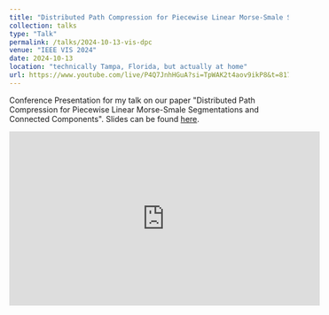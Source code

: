 ```yaml
---
title: "Distributed Path Compression for Piecewise Linear Morse-Smale Segmentations and Connected Components"
collection: talks
type: "Talk"
permalink: /talks/2024-10-13-vis-dpc
venue: "IEEE VIS 2024"
date: 2024-10-13
location: "technically Tampa, Florida, but actually at home"
url: https://www.youtube.com/live/P4Q7JnhHGuA?si=TpWAK2t4aov9ikP8&t=8176
---
```


Conference Presentation for my talk on our paper "Distributed Path Compression for Piecewise Linear Morse-Smale Segmentations and Connected Components". Slides can be found [here](/files/DPC.pdf).

<iframe width="560" height="315" src="https://www.youtube.com/embed/P4Q7JnhHGuA?si=fX-fX4ZproFcgOrO&amp;start=8177" title="YouTube video player" frameborder="0" allow="accelerometer; autoplay; clipboard-write; encrypted-media; gyroscope; picture-in-picture; web-share" referrerpolicy="strict-origin-when-cross-origin" allowfullscreen></iframe>